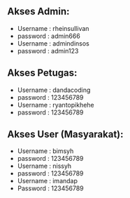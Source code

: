 ## Akses Admin:

- Username : rheinsullivan
- password : admin666
- Username : admindinsos
- password : admin123

## Akses Petugas:

- Username : dandacoding
- password : 123456789
- Username : ryantopikhehe
- password : 123456789

## Akses User (Masyarakat):

- Username : bimsyh
- password : 123456789
- Username : nissyh
- password : 123456789
- Username : imandap
- Password : 123456789
